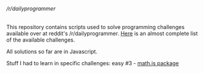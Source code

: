 ###### /r/dailyprogrammer

This repository contains scripts used to solve programming challenges available over at reddit's /r/dailyprogrammer.
[Here](https://www.reddit.com/r/dailyprogrammer/wiki/challenges) is an almost complete list of the available challenges.

All solutions so far are in Javascript.


Stuff I had to learn in specific challenges:
easy \#3 - [math.js package](http://mathjs.org/)
